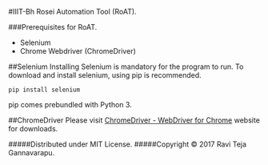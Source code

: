 #IIIT-Bh Rosei Automation Tool (RoAT).

###Prerequisites for RoAT.
* Selenium
* Chrome Webdriver (ChromeDriver)

##Selenium
Installing Selenium is mandatory for the program to run. To download and install selenium, using pip is recommended.

`pip install selenium`

pip comes prebundled with Python 3.

##ChromeDriver
Please visit [ChromeDriver - WebDriver for Chrome](https://sites.google.com/a/chromium.org/chromedriver/) website for downloads.

#####Distributed under MIT License.
#####Copyright © 2017 Ravi Teja Gannavarapu.
